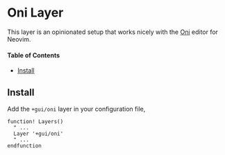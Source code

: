 # Oni Layer
This layer is an opinionated setup that works nicely with the [Oni](https://www.onivim.io) editor for Neovim.

#### Table of Contents
- [Install](#install)

## Install
Add the `+gui/oni` layer in your configuration file,

```viml
function! Layers()
  " ...
  Layer '+gui/oni'
  " ...
endfunction
```
